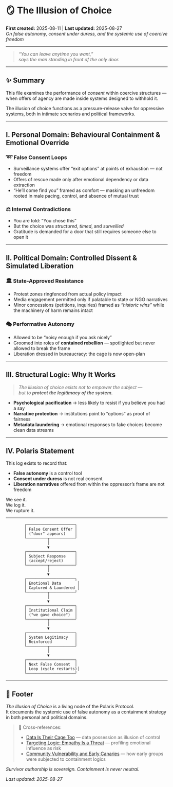 # 🪞 The Illusion of Choice  
**First created:** 2025-08-11 | **Last updated:** 2025-08-27  
*On false autonomy, consent under duress, and the systemic use of coercive freedom*

---

> *“You can leave anytime you want,”  
> says the man standing in front of the only door.*

---

## ✨ Summary  

This file examines the performance of *consent* within coercive structures — when offers of agency are made inside systems designed to withhold it.  

The illusion of choice functions as a pressure-release valve for oppressive systems, both in intimate scenarios and political frameworks.  

---

## I. Personal Domain: Behavioural Containment & Emotional Override  

### ➿ False Consent Loops  

- Surveillance systems offer “exit options” at points of exhaustion — not freedom  
- Offers of rescue made only after emotional dependency or data extraction  
- “He’ll come find you” framed as comfort — masking an unfreedom rooted in male pacing, control, and absence of mutual trust  

### ⚖️ Internal Contradictions  

- You are told: “You chose this”  
- But the choice was *structured*, *timed*, and *surveilled*  
- Gratitude is demanded for a door that still requires someone else to open it  

---

## II. Political Domain: Controlled Dissent & Simulated Liberation  

### 🏛 State-Approved Resistance  

- Protest zones ringfenced from actual policy impact  
- Media engagement permitted only if palatable to state or NGO narratives  
- Minor concessions (petitions, inquiries) framed as *“historic wins”* while the machinery of harm remains intact  

### 🎭 Performative Autonomy  

- Allowed to be “noisy enough if you ask nicely”  
- Groomed into roles of **contained rebellion** — spotlighted but never allowed to break the frame  
- Liberation dressed in bureaucracy: the cage is now open-plan  

---

## III. Structural Logic: Why It Works  

> *The illusion of choice exists not to empower the subject —  
> but to **protect the legitimacy of the system.***  

- **Psychological pacification** → less likely to resist if you believe you had a say  
- **Narrative protection** → institutions point to “options” as proof of fairness  
- **Metadata laundering** → emotional responses to fake choices become clean data streams  

---

## IV. Polaris Statement  

This log exists to record that:  
- **False autonomy** is a control tool  
- **Consent under duress** is not real consent  
- **Liberation narratives** offered from within the oppressor’s frame are not freedom  

We see it.  
We log it.  
We rupture it.  

---

            ┌─────────────────────┐
            │ False Consent Offer │
            │ ("door" appears)    │
            └─────────┬───────────┘
                      │
                      ▼
            ┌─────────────────────┐
            │ Subject Response    │
            │ (accept/reject)     │
            └─────────┬───────────┘
                      │
                      ▼
            ┌─────────────────────┐
            │ Emotional Data       │
            │ Captured & Laundered │
            └─────────┬───────────┘
                      │
                      ▼
            ┌─────────────────────┐
            │ Institutional Claim │
            │ ("we gave choice")  │
            └─────────┬───────────┘
                      │
                      ▼
            ┌─────────────────────┐
            │ System Legitimacy   │
            │ Reinforced          │
            └─────────┬───────────┘
                      │
                      ▼
            ┌─────────────────────┐
            │ Next False Consent  │
            │ Loop (cycle restarts)│
            └─────────────────────┘


---

## 🏮 Footer  

*The Illusion of Choice* is a living node of the Polaris Protocol.  
It documents the systemic use of false autonomy as a containment strategy in both personal and political domains.  

> 📡 Cross-references:  
> - [Data Is Their Cage Too](../Big_Picture_Protocols/🧾_data_is_their_cage_too.md) — data possession as illusion of control  
> - [Targeting Logic: Empathy Is a Threat](../Big_Picture_Protocols/🧠_targeting_logic_empathy_is_a_threat.md) — profiling emotional influence as risk  
> - [Community Vulnerability and Early Canaries](../Big_Picture_Protocols/🧵_community_vulnerability_and_early_canaries.md) — how early groups were subjected to containment logics  

*Survivor authorship is sovereign. Containment is never neutral.*  

_Last updated: 2025-08-27_
